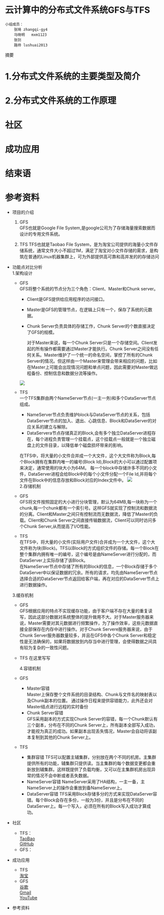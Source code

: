 # 云计算中的分布式文件系统GFS与TFS #

    小组成员： 
    	张琦 zhangqi-gy4  
    	马晓明   mxm1123 
    	张剑  
    	路帅 lushuai2013 
摘要
# 1.分布式文件系统的主要类型及简介 #
# 2.分布式文件系统的工作原理 #
# 社区 #
# 成功应用 #
# 结束语 #
# 参考资料 #
- 项目的介绍
  1. GFS   
        GFS也就是Google File System,是google公司为了存储海量搜索数据而设计的专用文件系统。  
     
         
  2. TFS
     TFS也就是Taobao File System，是为淘宝公司提供的海量小文件存储系统，通常文件大小不超过1M，满足了淘宝对小文件存储的需求，是构筑在普通的Linux机器集群上，可为外部提供高可靠和高并发的的存储访问
- 功能点对比分析   
  1.架构设计  

  - GFS  
      GFS将整个系统的节点分为三个角色：Client、Master和Chunk server。 
      - Client是GFS提供给应用程序的访问接口。
      - Master是GFS的管理节点，在逻辑上只有一个，保存了系统的元数据。
      - Chunk Server负责具体的存储工作，Chunk Server的个数直接决定了GFS的规模。   
        
        对于Master来说，每一个Chunk Server只是一个存储空间。Client发起的所有操作都需要通过Master才能执行。Chunk Server之间没有任何关系。Master维护了一个统一的命名空间，掌控了所有的Chunk Server的情况。但这样由一个Master来管理会带来相应的问题，比如在Master上可能会出现情况问题和单点问题，因此需要对Master做远程备份、控制信息和数据分流等操作。
        

       ![](http://d.hiphotos.baidu.com/baike/c0%3Dbaike92%2C5%2C5%2C92%2C30/sign=3513d1f13c6d55fbd1cb7e740c4b242f/8cb1cb1349540923ced0de519358d109b2de9c82d158515f.jpg)  

   - TFS  
       一个TFS集群由两个NameServer节点(一主一务)和多个DataServer节点组成。
       - NameServer节点负责维护block与DataServer节点的关系，包括DataServer节点的加入、退出、心跳信息、Block和DataServer的对应关系的建立与解除。
       - DataServera节点存储真正的Block,会有多个独立DataServer进程存在，每个进程负责管理一个挂载点，这个挂载点一般就是一个独立磁盘上的文件目录，以降低单个磁盘损坏带来的影响。
         
        在TFS中，将大量的小文件合并成一个大文件，这个大文件称为Block,每个Block拥有在集群内唯一的编号(Block Id),Block的大小可以通过配置项来决定，通常使用的块大小为64M。
        每一个block中存储许多不同的小文件，DataServer进程会给Block中的每个小文件分配一个File Id,并将每个文件在Block中的信息存放和Block对应的Index文件中。
        ![](http://c.hiphotos.baidu.com/baike/c0%3Dbaike80%2C5%2C5%2C80%2C26/sign=30818442bf096b63951456026d5aec21/fc1f4134970a304e1fd8e397d0c8a786c8177f3e66097cd8.jpg)    
  2.存储机制  

   - GFS  
     GFS将文件按照固定的大小进行分块管理，默认为64MB,每一块称为一个chunk,每一个chunk都有一个索引号。这样GFS就实现了控制流和数据流的分离。Client和Master之间只有控制流而无数据流，降低了Master的负载。Client和Chunk Server之间直接传输数据流，Client可以同时访问多个Chunk Server,从而提高了I/O性能。

   - TFS   
     在TFS中，将大量的小文件(实际用户文件)合并成为一个大文件，这个大文件称为块(Block)。TFS以Block的方式组织文件的存储。每一个Block在整个集群内拥有唯一的编号，这个编号是由NameServer进行分配的，而DataServer上实际存储了该Block。  
     在NameServer节点中存储了所有的Block的信息，一个Block存储于多个DataServer中以保证数据的冗余。所有的请求，均先由NameServer节点选择合适的DataServer节点返回给客户端，再在对应的DataServer节点上进行数据操作。
  
    3.缓存机制  

   - GFS   
     GFS根据应用的特点不实现缓存功能，由于客户端不存在大量的重复读写，因此这部分数据对系统整体的提升做用不大。对于Master服务器来说，Master需要对其元数据进行频繁操作，为了操作效率，这些元数据直接全部保存在内存中进行操作。对于Chunk Servere服务器来说，由于Chunk Server服务器数量较多，并且在GFS中各个Chunk Server和稳定性是无法确保的，如果将数据放到内存当中进行管理，会使得数据之间具有较为复杂的一致性问题。
   - TFS
     在这里写写

     4.容错机制

   - GFS
     - Master容错  
       Master上保存整个文件系统的目录结构、Chunk与文件名的映射表以及Chunk副本的位置。
       通过操作日程来提供容错能力，此外还会对Master结点进行远程的实时备份
     - Chunk Server容错  
       GFS采用副本的方式实现Chunk Server的容错，每一个Chunk默认有三个副本，分布在不同的Chunk Server上，所有副本全部写入成功，才能视为真正的成功。如果副本出现丢失情况，Master会自动将该副本复制到其他的Chunk Server上。
   - TFS
     - 集群容错
       TFS可以配置主辅集群，分别放在两个不同的机房。主集群提供所有的功能，辅集群只提供读。当主集群的每个数据变更都会重新放到辅集群。这样既提供了负载均衡，又可以在主集群机房出现异常的情况不会中断或者丢失数据。
     - NameServer容错
       NameServer采用了HA结构，一主一备，主NameServer上的操作会重放到备NameServer上。
     - DataServer容错
       TFS采用Block存储多分的方式来实现DataServer容错。每个Block会存在多份，一般为3份，并且是分布在不同的DataServer上。每一个写入，必须在所有的Block写入成功才算成功。
- 社区
    - TFS：  
    [TaoBao](http://tfs.taobao.org/)  
    [GitHub](https://github.com/alibaba/tfs)
    - GFS：  
- 成功应用
   - TFS  
      [淘宝](http://www.taobao.com "淘宝")
   - GFS  
      [谷歌](http://www.google.com)  
	  [Gmail](http://gmail.google.com)   
	  [YouTube](http://www.youtube.com)
- 参考资料
